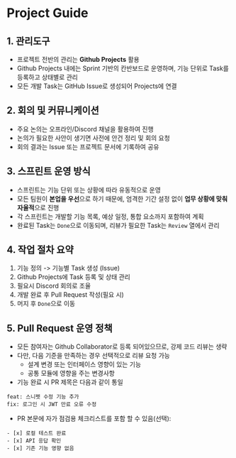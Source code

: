 # Project Guide
## 1. 관리도구
* 프로젝트 전반의 관리는 **Github Projects** 활용
* Github Projects 내에는 Sprint 기반의 칸반보드로 운영하며, 기능 단위로 Task를 등록하고 상태별로 관리
* 모든 개발 Task는 GitHub Issue로 생성되어 Projects에 연결
## 2. 회의 및 커뮤니케이션
* 주요 논의는 오프라인/Discord 채널을 활용하여 진행
* 논의가 필요한 사안이 생기면 사전에 안건 정리 및 회의 요청
* 회의 결과는 Issue 또는 프로젝트 문서에 기록하여 공유
## 3. 스프린트 운영 방식
* 스프린트는 기능 단위 또는 상황에 따라 유동적으로 운영
* 모든 팀원이 **본업을 우선**으로 하기 때문에, 엄격한 기간 설정 없이 **업무 상황에 맞춰 자율적**으로 진행
* 각 스프린트는 개발할 기능 목록, 예상 일정, 통합 요소까지 포함하여 계획
* 완료된 Task는 `Done`으로 이동되며, 리뷰가 필요한 Task는 `Review` 열에서 관리
## 4. 작업 절차 요약
1. 기능 정의 -> 기능별 Task 생성 (Issue)
2. Github Projects에 Task 등록 및 상태 관리
3. 필요시 Discord 회의로 조율
4. 개발 완료 후 Pull Request 작성(필요 시)
5. 머지 후 `Done`으로 이동
## 5. Pull Request 운영 정책
* 모든 참여자는 Github Collaborator로 등록 되어있으므로, 강제 코드 리뷰는 생략
* 다만, 다음 기준을 만족하는 경우 선택적으로 리뷰 요청 가능
    * 설계 변경 또는 인터페이스 영향이 있는 기능
    * 공통 모듈에 영향을 주는 변경사항
* 기능 완료 시 PR 제목은 다음과 같이 통일
```
feat: 스니펫 수정 기능 추가
fix: 로그인 시 JWT 만료 오류 수정
```
* PR 본문에 자가 점검용 체크리스트를 포함 할 수 있음(선택):
```
- [x] 로컬 테스트 완료
- [x] API 응답 확인
- [x] 기존 기능 영향 없음
```